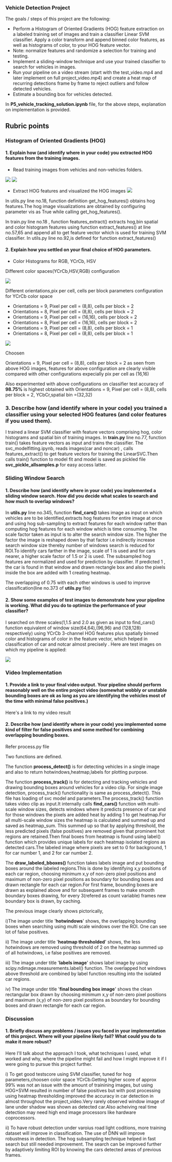 
### Vehicle Detection Project

The goals / steps of this project are the following:

* Perform a Histogram of Oriented Gradients (HOG) feature extraction on a labeled training set of images and train a classifier Linear SVM classifier. Apply a color transform and append binned color features, as well as histograms of color, to your HOG feature vector.
* Note: normalize features and randomize a selection for training and testing.
* Implement a sliding-window technique and use your trained classifier to search for vehicles in images.
* Run your pipeline on a video stream (start with the test_video.mp4 and later implement on full project_video.mp4) and create a heat map of recurring detections frame by frame to reject outliers and follow detected vehicles.
* Estimate a bounding box for vehicles detected.

In **P5_vehicle_tracking_solution.ipynb** file, for the above steps, explanation on implementation is provided.


## Rubric points

### Histogram of Oriented Gradients (HOG)


#### 1. Explain how (and identify where in your code) you extracted HOG features from the training images.
* Read training images from vehicles and non-vehicles folders.

![](./output_images/car_imgs.png)
![](./output_images/notcar_imgs.png)

* Extract HOG features and visualized the HOG images
![](./output_images/hog_orient_car.png)

In utils.py line no.18, function definition get_hog_features() obtains hog features.The hog image visualizations are obtained by configuring parameter vis as True while calling get_hog_features().

In train.py line no.18 , function features_extract() extracts hog,bin spatial and color histogram features using function extract_features() at line no.57,65 and append all to get feature vector which is used for training SVM classifier. In utils.py line no.92,is defined for function extract_features()



#### 2. Explain how you settled on your final choice of HOG parameters.

* Color Histograms for RGB, YCrCb, HSV

Different color spaces(YCrCb,HSV,RGB) configuration

![](./output_images/hog_colorspace_car.png)

Different orientations,pix per cell, cells per block parameters configuration for YCrCb color space

* Orientations = 9, Pixel per cell = (8,8), cells per block = 2  
* Orientations = 8, Pixel per cell = (8,8), cells per block = 2
* Orientations = 9, Pixel per cell = (16,16), cells per block = 2
* Orientations = 8, Pixel per cell = (16,16), cells per block = 2
* Orientations = 9, Pixel per cell = (8,8), cells per block = 1
* Orientations = 8, Pixel per cell = (8,8), cells per block = 1

![](./output_images/hog_YCrCb_orient_cells_per_block.png)

Choosen

Orientations = 9, Pixel per cell = (8,8), cells per block = 2 as seen from above HOG images, features for above configuration are clearly visible compared with other configurations expecially pix per cell as (16,16)

Also experimented with above configurations on classifier test accuracy of **98.75%** is highest obtained with Orientations = 9, Pixel per cell = (8,8), cells per block = 2, YCbCr,spatial bin =(32,32)


### 3. Describe how (and identify where in your code) you trained a classifier using your selected HOG features (and color features if you used them).

I trained a linear SVM classifier with feature vectors comprising hog, color histograms and spatial bin of training images.
In **train.py** line no.77, function train() takes feature vectors as input and trains the classifier. The svc_modelfitting.ipynb, reads images(car and noncar) , calls features_extract() to get feature vectors for training the LinearSVC.Then calls train() function to model fit and model is saved as pickled file **svc_pickle_allsamples.p** for easy access latter.


### Sliding Window Search

#### 1. Describe how (and identify where in your code) you implemented a sliding window search. How did you decide what scales to search and how much to overlap windows?

In **utils.py** line no.345, function **find_cars()** takes image as input on which vehicles are to be identified,extracts hog features for entire image at once and using hog sub-sampling to extract features for each window rather than computing hog features for each window which is time consuming. The scale factor taken as input is to alter the search window size. The higher the factor the image is reshaped down by that factor i.e indirectly increase search window size thereby number of windows search is reduced for ROI.To identify cars farther in the image, scale of 1 is used and for cars nearer, a higher scale factor of 1.5 or 2 is used. The subsampled hog features are normalized and used for prediction by classifier. If predicted 1 , the car is found in that window and drawn rectangle box and also the pixels inside the box are added with 1 creating heatmap.

The overlapping of 0.75 with each other windows is used to improve classification(line no.373 of **utils.py** file)

#### 2. Show some examples of test images to demonstrate how your pipeline is working. What did you do to optimize the performance of your classifier?

I searched on three scales(1,1.5 and 2.0 as given as input to find_cars() function equivalent of window size(64,64),(96,96) and (128,128) respectively) using YCrCb 3-channel HOG features plus spatially binned color and histograms of color in the feature vector, which helped in classification of car and notcar almost precisely . Here are test images on which my pipeline is applied:

![](./output_images/finalbbox.png)


### Video Implementation

#### 1. Provide a link to your final video output. Your pipeline should perform reasonably well on the entire project video (somewhat wobbly or unstable bounding boxes are ok as long as you are identifying the vehicles most of the time with minimal false positives.)

Here's a link to my video result

#### 2. Describe how (and identify where in your code) you implemented some kind of filter for false positives and some method for combining overlapping bounding boxes.

Refer process.py file

Two functions are defined. 

The function **process_detect()** is for detecting vehicles in a single image and also to return hotwindows,heatmap,labels for plotting purpose. 

The function **process_track()** is for detecting and tracking vehicles and drawing bounding boxes around vehicles for a video clip. For single image detection, process_track() functionality is same as process_detect(). This file has loading of svc model and parameters.The process_track() function takes video clip as input.It internally calls **find_cars()** function with multi-scale window sizes, detects windows where it predicts presence of car and for those windows the pixels are added heat by adding 1 to get heatmap.For all multi-scale window sizes the heatmap is calculated and summed up and saved as heatmap_sum. This summed up so that by applying threshold, the less predicted pixels (false positives) are removed given that prominent hot regions are retained.Then final boxes from heatmap is found using label() function which provides unique labels for each heatmap isolated regions as detected cars.The labeled image where pixels are set to 0 for background, 1 for car number 1, and 2 for car number 2.


The **draw_labeled_bboxes()** function takes labels image and put bounding boxes around the labeled regions.This is done by identifying x,y positions of each car region, choosing minimum x,y of non-zero pixel positions and maximum of non-zero pixel positions as boundary for bounding boxes and drawn rectangle for each car region.For first frame, bounding boxes are drawn as explained above and for subsequent frames to make smooth boundary boxes drawing, for every 3(refered as count variable) frames new boundary box is drawn, by caching.

The previous image clearly shows pictorically, 

i)The image under title '**hotwindows**' shows, the overlapping bounding boxes when searching using multi scale windows over the ROI.
One can see lot of false positives.

ii) The image under title '**heatmap thresholded**' shows, the less hotwindows are removed using threshold of 2 on the heatmap summed up of all hotwindows, i.e false positives are removed.

iii) The image under title '**labels image**' shows label image by using scipy.ndimage.measurements.label() function. The overlapped hot windows above threshold are combined by label function resulting into the isolated car regions.

iv) The image under title '**final bounding box image**' shows the clean rectangular box drawn by choosing minimum x,y of non-zero pixel positions and maximum (x,y) of non-zero pixel positions as boundary for bounding boxes and drawn rectangle for each car region.


### Discussion

#### 1. Briefly discuss any problems / issues you faced in your implementation of this project. Where will your pipeline likely fail? What could you do to make it more robust?

Here I'll talk about the approach I took, what techniques I used, what worked and why, where the pipeline might fail and how I might improve it if I were going to pursue this project further.

i) To get good testscore using SVM classifier, tuned for hog parameters,choosen color space YCrCb.Getting higher score of approx 99% was not an issue with the amount of trainining images, but using HOG+SVM resulted in number of false positives but with post processing using heatmap thresholding improved the accuracy in car detection in almost throughout the project_video.Very rarely observed window image of lane under shadow was shown as detected car.Also acheiving real time detection may need high end image processors like hardware coprocessors.

ii) To have robust detection under varoius road light coditions, more training dataset will improve in classification. The use of DNN will improve robustness in detection. The hog subsampling technique helped in fast search but still needed improvement. The search can be improved further by adaptively limiting ROI by knowing the cars detected areas of previous frames.
